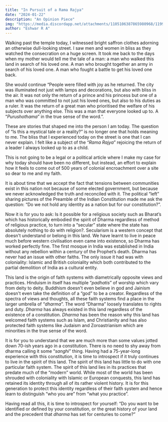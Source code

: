```yaml
---
title: "In Pursuit of a Rama Rajya"
date: "2024-01-22"
description: "An Opinion Piece"
img: "https://media.discordapp.net/attachments/1105106387865980968/1199037705657520279/foqli7gg_ram-temple_625x300_22_January_24.png"
author: "Eshwar R A"
---
```


Walking past the temple today, I witnessed bright saffron clothes adorning an otherwise dull-looking street. I saw men and women in bliss as they watched the consecration on a huge screen. It took me back to the days when my mother would tell me the tale of a man: a man who walked this land in search of his loved one. A man who brought together an army in search of his loved one. A man who fought a battle to get his loved one back.

She would continue “People were filled with joy as he returned. The city was illuminated not just with lamps and decorations, but also with bliss in the air. It was not only the return of a prince and his princess but one of a man who was committed to not just his loved ones, but also to his duties as a ruler. It was the return of a great man who prioritised the welfare of his subjects over anything else.
This was a man that everyone looked up to. A “_Purushothama_” in the true sense of the word.”.

These are stories that shaped me into the person I am today. The question of “Is this a mystical tale or a reality?” is no longer one that holds meaning to me. The bliss that I experienced today on the street is one that I can never explain. I felt like a subject of the “_Rama Rajya_” rejoicing the return of a leader I always looked up to as a child. 

This is not going to be a legal or a political article where I make my case for why today should have been no different, but instead, an effort to explain how it feels to come out of 500 years of colonial encroachment over a site so dear to me and my faith. 

It is about time that we accept the fact that tensions between communities exist in this nation not because of some elected government, but because we never acknowledged the truth and reconciled with it. The political “left” sharing pictures of the Preamble of the Indian Constitution made me ask the question: “Do we not hold any identity as a nation but for our constitution?”. 

Now it is for you to ask: Is it possible for a religious society such as Bharat’s which has historically embodied the spirit of Dharma regardless of method of religious practice, to turn into a “secular” state where the state has absolutely nothing to do with religion?. Secularism is a western concept that doesn't understand or belong in this land. We have learnt to live in peace much before western civilisation even came into existence, so Dharma has worked perfectly fine. The first mosque in India was established in India without any rebellion within a century of the Prophet’s death. Dharma has never had an issue with other faiths. The only issue it had was with coloniality: Islamic and British coloniality which both contributed to the partial demolition of India as a cultural entity. 

This land is the origin of faith systems with diametrically opposite views and practices. Hinduism in itself has multiple “_padhatis_” of worship which vary from deity to deity. Buddhism doesn't even believe in god and Jainism doesn't even take the definition of a “god” to be a creator. Regardless of the spectra of views and thoughts, all these faith systems find a place in the larger umbrella of “_dharma_”.  The word “Dharma” loosely translates to rights and duty. _Dharma_ has always existed in this land regardless of the existence of a constitution. _Dharma_ has been the reason why this land has welcomed faith systems such as Islam, and Christianity and has also protected faith systems like Judaism and Zoroastrianism which are minorities in the true sense of the word. 

It is for you to understand that we are much more than some values jotted down 70-ish years ago in a constitution. There is no need to shy away from dharma calling it some “_sanghi_” thing. Having had a 75-year-long experience with this constitution, it is time to introspect if it truly continues to live in the spirit of this land. The spirit of this land has little to do with one particular faith system. The spirit of this land lies in its practices that predate much of the “modern” world. While most of the world has been shrouded with coloniality with Islamic or European conquests, this land has retained its identity through all of its rather violent history. It is for this generation to protect this identity regardless of their faith system and hence learn to distinguish “who you are” from “what you practice”.

Having read all this, it is time to introspect for yourself: “Do you want to be identified or defined by your constitution, or the great history of your land and the precedent that _dharma_ has set for centuries to come?”
